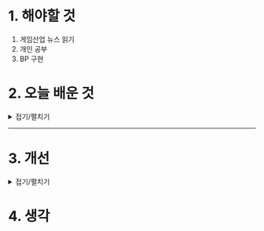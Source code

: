 
# 1. 해야할 것

1. 게임산업 뉴스 읽기 
2. 개인 공부  
3. BP 구현



# 2. 오늘 배운 것

<details>
<summary>접기/펼치기</summary>

## 구현 목록
### 다이얼로그
- 오버랩되면 다이얼로그 대화창을 호출한다.
- 여러번 반복할 수 있다.
- 대사 데이터 테이블을 설정할 수 있다.

### 바닥
- 메쉬를 설정할 수 있다.
- 스플라인 길이를 늘리면 늘린만큼 그 메쉬도 커진다.

### 길
- 스플라인이 늘어난 만큼 그 길이를 채운다.
- 스플라인 위 Segment 숫자를 설정할 수 있다.
- 렉걸리면 안됨

### 시퀀스 플레이어
- 레벨 시퀀스를 설정할 수 있다.
- 레벨 시퀀스 설명을 띄울 수 있다.
- 여러번 반복 설정
- 다이얼로그 선택 및 출현 여부 설정


## 레벨 디자인 규격화
---

### 🎥 추천 유튜브 강의 목록

1. **[FPS Level Design Metrics | Level Design Devlog #3](https://www.youtube.com/watch?v=o2AP92qB5Os)**

   * The Design Den 채널에서 제공하는 이 영상은 FPS 게임에서의 레벨 디자인 메트릭스에 대해 설명하며, 캐릭터 크기와 이동 속도 등을 고려한 디자인 방법을 다룹니다.([YouTube][1])

2. **[How to Set Up a Grid for Level and Game Design Metrics](https://www.youtube.com/watch?v=KSXshiA59OA)**

   * Tyler McCombs가 제작한 이 튜토리얼은 레벨 디자인에서 그리드 시스템을 설정하고 활용하는 방법을 소개합니다.([Pinterest][2])

3. **[UE5: Complete Guide to Player Scale, Environment Dimensions and Creating to Proportions](https://www.youtube.com/watch?v=Is_68PZ-M5M)**

   * World of Level Design 채널의 이 강의는 Unreal Engine 5에서 캐릭터 스케일과 환경의 비율을 설정하는 방법에 대한 포괄적인 가이드입니다.

4. **[Level Design: Scaling and Best Practices](https://www.youtube.com/watch?v=FMzQ8YgRGu8)**

   * Unreal Tournament 개발팀이 레벨 디자인에서의 스케일링과 모범 사례에 대해 논의하는 영상입니다.

5. **[From ZERO to BLOCKOUT! Unreal Engine Level Design in 5 Minutes](https://www.youtube.com/watch?v=x-xY3MXHayg)**

   * Gabriel Fuentes가 제작한 이 영상은 Unreal Engine에서 블록아웃을 통해 레벨을 빠르게 디자인하는 방법을 5분 만에 소개합니다.


</details>

****


# 3. 개선


<details>
<summary>접기/펼치기</summary>


</details>



# 4. 생각


